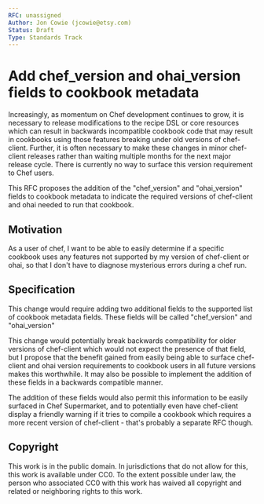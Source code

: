 ```yaml
---
RFC: unassigned
Author: Jon Cowie (jcowie@etsy.com)
Status: Draft
Type: Standards Track
---
```



# Add chef_version and ohai_version fields to cookbook metadata

Increasingly, as momentum on Chef development continues to grow, it is necessary to release modifications to the recipe DSL or core resources which can result in backwards incompatible cookbook code that may result in cookbooks using those features breaking under old versions of chef-client. Further, it is often necessary to make these changes in minor chef-client releases rather than waiting multiple months for the next major release cycle. There is currently no way to surface this version requirement to Chef users.

This RFC proposes the addition of the "chef_version" and "ohai_version" fields to cookbook metadata to indicate the required versions of chef-client and ohai needed to run that cookbook. 

## Motivation

As a user of chef, I want to be able to easily determine if a specific cookbook uses any features not supported by my version of chef-client or ohai, so that I don't have to diagnose mysterious errors during a chef run.

## Specification

This change would require adding two additional fields to the supported list of cookbook metadata fields. These fields will be called "chef_version" and "ohai_version"

This change would potentially break backwards compatibility for older versions of chef-client which would not expect the presence of that field, but I propose that the benefit gained from easily being able to surface chef-client and ohai version requirements to cookbook users in all future versions makes this worthwhile. It may also be possible to implement the addition of these fields in a backwards compatible manner.

The addition of these fields would also permit this information to be easily surfaced in Chef Supermarket, and to potentially even have chef-client display a friendly warning if it tries to compile a cookbook which requires a more recent version of chef-client - that's probably a separate RFC though.

## Copyright

This work is in the public domain. In jurisdictions that do not allow for this, this work is available under CC0. To the extent possible under law, the person who associated CC0 with this work has waived all copyright and related or neighboring rights to this work.
